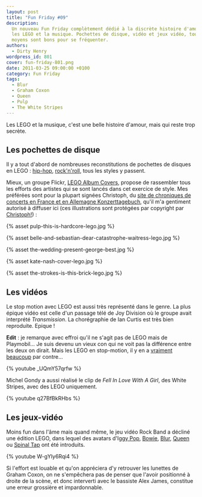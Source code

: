 ```yaml
---
layout: post
title: "Fun Friday #09"
description:
  Un nouveau Fun Friday complètement dédié à la discrète histoire d'amour entre
  les LEGO et la musique. Pochettes de disque, vidéo et jeux vidéo, tous les
  moyens sont bons pour se fréquenter.
authors:
  - Dirty Henry
wordpress_id: 801
cover: fun-friday-801.png
date: 2011-03-25 09:00:00 +0100
category: Fun Friday
tags:
  - Blur
  - Graham Coxon
  - Queen
  - Pulp
  - The White Stripes
---
```


Les LEGO et la musique, c'est une belle histoire d'amour, mais qui reste trop
secrète.

## Les pochettes de disque

Il y a tout d'abord de nombreuses reconstitutions de pochettes de disques en
LEGO : [hip-hop](http://www.formatmag.com/features/lego-hip-hop-album-covers/),
[rock'n'roll](http://www.thetoyzone.com/2008/20-album-covers-recreated-in-lego/),
tous les styles y passent.

Mieux, un groupe Flickr,
[LEGO Album Covers](http://www.flickr.com/groups/lego_album_covers/), propose de
rassembler tous les efforts des artistes qui se sont lancés dans cet exercice de
style. Mes préférées sont pour la plupart signées Christoph, du
[site de chroniques de concerts en France et en Allemagne Konzerttagebuch](http://www.konzerttagebuch.de/),
qu'il m'a gentiment autorisé à diffuser ici (ces illustrations sont protégées
par copyright par [Christoph!](http://www.flickr.com/photos/-christoph-/)) :

{% asset pulp-this-is-hardcore-lego.jpg %}

{% asset belle-and-sebastian-dear-catastrophe-waitress-lego.jpg %}

{% asset the-wedding-present-george-best.jpg %}

{% asset kate-nash-cover-lego.jpg %}

{% asset the-strokes-is-this-brick-lego.jpg %}

## Les vidéos

Le stop motion avec LEGO est aussi très représenté dans le genre. La plus épique
vidéo est celle d'un passage télé de Joy Division où le groupe avait interprété
_Transmission_. La chorégraphie de Ian Curtis est très bien reproduite. Epique !

**Edit** : je remarque avec effroi qu'il ne s'agit pas de LEGO mais de
Playmobil… Je suis devenu un vieux con qui ne voit pas la différence entre les
deux on dirait. Mais les LEGO en stop-motion, il y en a
[vraiment](http://www.youtube.com/watch?v=_whyjdt5Qso)
[beaucoup](http://www.youtube.com/watch?v=iOTYCmXjZSU) par contre…

{% youtube _UQmY57qrfw %}

Michel Gondy a aussi réalisé le clip de _Fell In Love With A Girl_, des White
Stripes, avec des LEGO uniquement.

{% youtube q27BfBkRHbs %}

## Les jeux-vidéo

Moins fun dans l'âme mais quand même, le jeu vidéo Rock Band a décliné une
édition LEGO, dans lequel des avatars
d'I[ggy Pop](http://www.google.fr/images?q=iggy+pop+lego+rock+band),
[Bowie](http://www.google.fr/images?q=bowie+lego+rock+band),
[Blur](http://www.google.fr/images?q=blur+lego+rock+band),
[Queen](http://www.google.fr/images?q=queen+lego+rock+band) ou
[Spinal Tap](http://www.google.fr/images?q=spinal+tap+lego+rock+band) ont été
introduits.

{% youtube W-gYly6Rqi4 %}

Si l'effort est louable et qu'on appréciera d'y retrouver les lunettes de Graham
Coxon, on ne s'empêchera pas de penser que l'avoir positionné à droite de la
scène, et donc interverti avec le bassiste Alex James, constitue une erreur
grossière et impardonnable.
